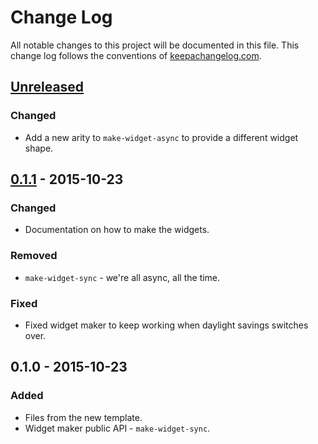 # Change Log
All notable changes to this project will be documented in this file. This change log follows the conventions of [keepachangelog.com](http://keepachangelog.com/).

## [Unreleased][unreleased]
### Changed
- Add a new arity to `make-widget-async` to provide a different widget shape.

## [0.1.1] - 2015-10-23
### Changed
- Documentation on how to make the widgets.

### Removed
- `make-widget-sync` - we're all async, all the time.

### Fixed
- Fixed widget maker to keep working when daylight savings switches over.

## 0.1.0 - 2015-10-23
### Added
- Files from the new template.
- Widget maker public API - `make-widget-sync`.

[unreleased]: https://github.com/your-name/nurikabe/compare/0.1.1...HEAD
[0.1.1]: https://github.com/your-name/nurikabe/compare/0.1.0...0.1.1
